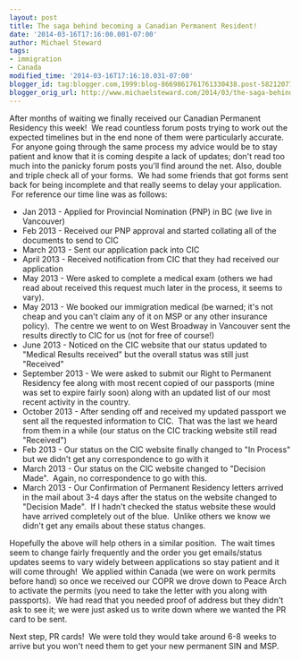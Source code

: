 ```yaml
---
layout: post
title: The saga behind becoming a Canadian Permanent Resident!
date: '2014-03-16T17:16:00.001-07:00'
author: Michael Steward
tags:
- immigration
- Canada
modified_time: '2014-03-16T17:16:10.031-07:00'
blogger_id: tag:blogger.com,1999:blog-8669861761761330438.post-5821207768452785065
blogger_orig_url: http://www.michaelsteward.com/2014/03/the-saga-behind-becoming-canadian.html
---
```


After months of waiting we finally received our Canadian Permanent Residency this week!  We read countless forum posts trying to work out the expected timelines but in the end none of them were particularly accurate.  For anyone going through the same process my advice would be to stay patient and know that it is coming despite a lack of updates; don't read too much into the panicky forum posts you'll find around the net. Also, double and triple check all of your forms.  We had some friends that got forms sent back for being incomplete and that really seems to delay your application.  For reference our time line was as follows:  

*   Jan 2013 - Applied for Provincial Nomination (PNP) in BC (we live in Vancouver)
*   Feb 2013 - Received our PNP approval and started collating all of the documents to send to CIC
*   March 2013 - Sent our application pack into CIC 
*   April 2013 - Received notification from CIC that they had received our application
*   May 2013 - Were asked to complete a medical exam (others we had read about received this request much later in the process, it seems to vary).
*   May 2013 - We booked our immigration medical (be warned; it's not cheap and you can't claim any of it on MSP or any other insurance policy).  The centre we went to on West Broadway in Vancouver sent the results directly to CIC for us (not for free of course!)
*   June 2013 - Noticed on the CIC website that our status updated to "Medical Results received" but the overall status was still just "Received"
*   September 2013 - We were asked to submit our Right to Permanent Residency fee along with most recent copied of our passports (mine was set to expire fairly soon) along with an updated list of our most recent activity in the country.
*   October 2013 - After sending off and received my updated passport we sent all the requested information to CIC.  That was the last we heard from them in a while (our status on the CIC tracking website still read "Received")
*   Feb 2013 - Our status on the CIC website finally changed to "In Process" but we didn't get any correspondence to go with it
*   March 2013 - Our status on the CIC website changed to "Decision Made".  Again, no correspondence to go with this.
*   March 2013 - Our Confirmation of Permanent Residency letters arrived in the mail about 3-4 days after the status on the website changed to "Decision Made".  If I hadn't checked the status website these would have arrived completely out of the blue.  Unlike others we know we didn't get any emails about these status changes.

Hopefully the above will help others in a similar position.  The wait times seem to change fairly frequently and the order you get emails/status updates seems to vary widely between applications so stay patient and it will come through!  We applied within Canada (we were on work permits before hand) so once we received our COPR we drove down to Peace Arch to activate the permits (you need to take the letter with you along with passports).  We had read that you needed proof of address but they didn't ask to see it; we were just asked us to write down where we wanted the PR card to be sent. 

Next step, PR cards!  We were told they would take around 6-8 weeks to arrive but you won't need them to get your new permanent SIN and MSP.